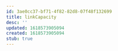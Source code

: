 ```yaml
---
id: 3ae0cc37-bf71-4f82-82d8-07f48f132699
title: linkCapacity
desc: ''
updated: 1618573905094
created: 1618573905094
stub: true
---
```


